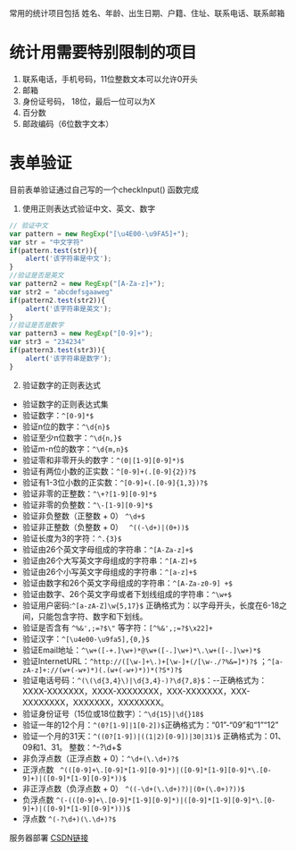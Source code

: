 常用的统计项目包括 姓名、年龄、出生日期、户籍、住址、联系电话、联系邮箱
# 统计用需要特别限制的项目
1. 联系电话，手机号码，11位整数文本可以允许0开头
2. 邮箱
3. 身份证号码， 18位，最后一位可以为X
4. 百分数
5. 邮政编码（6位数字文本）

# 表单验证
目前表单验证通过自己写的一个checkInput() 函数完成
1. 使用正则表达式验证中文、英文、数字
```js
// 验证中文
var pattern = new RegExp("[\u4E00-\u9FA5]+");
var str = "中文字符"
if(pattern.test(str)){
    alert('该字符串是中文');
}
//验证是否是英文
var pattern2 = new RegExp("[A-Za-z]+");
var str2 = "abcdefsgaaweg"
if(pattern2.test(str2)){
    alert('该字符串是英文');
}
//验证是否是数字
var pattern3 = new RegExp("[0-9]+");
var str3 = "234234"
if(pattern3.test(str3)){
    alert('该字符串是数字');
}
```
2. 验证数字的正则表达式

* 验证数字的正则表达式集
* 验证数字：`^[0-9]*$`
* 验证n位的数字：`^\d{n}$`
* 验证至少n位数字：`^\d{n,}$`
* 验证m-n位的数字：`^\d{m,n}$`
* 验证零和非零开头的数字：`^(0|[1-9][0-9]*)$`
* 验证有两位小数的正实数：`^[0-9]+(.[0-9]{2})?$`
* 验证有1-3位小数的正实数：`^[0-9]+(.[0-9]{1,3})?$`
* 验证非零的正整数：`^\+?[1-9][0-9]*$`
* 验证非零的负整数：`^\-[1-9][0-9]*$`
* 验证非负整数（正整数 + 0）  `^\d+$`
* 验证非正整数（负整数 + 0） ` ^((-\d+)|(0+))$`
* 验证长度为3的字符：`^.{3}$`
* 验证由26个英文字母组成的字符串：`^[A-Za-z]+$`
* 验证由26个大写英文字母组成的字符串：`^[A-Z]+$`
* 验证由26个小写英文字母组成的字符串：`^[a-z]+$`
* 验证由数字和26个英文字母组成的字符串：`^[A-Za-z0-9] +$`
* 验证由数字、26个英文字母或者下划线组成的字符串：`^\w+$`
* 验证用户密码:`^[a-zA-Z]\w{5,17}$` 正确格式为：以字母开头，长度在6-18之间，只能包含字符、数字和下划线。
* 验证是否含有 `^%&',;=?$\"` 等字符：`[^%&',;=?$\x22]+`
* 验证汉字：`^[\u4e00-\u9fa5],{0,}$`
* 验证Email地址：`^\w+([-+.]\w+)*@\w+([-.]\w+)*\.\w+([-.]\w+)*$`
* 验证InternetURL：`^http://([\w-]+\.)+[\w-]+(/[\w-./?%&=]*)?$` ；`^[a-zA-z]+://(w+(-w+)*)(.(w+(-w+)*))*(?S*)?$`
* 验证电话号码：`^(\(\d{3,4}\)|\d{3,4}-)?\d{7,8}$`：--正确格式为：XXXX-XXXXXXX，XXXX-XXXXXXXX，XXX-XXXXXXX，XXX-XXXXXXXX，XXXXXXX，XXXXXXXX。
* 验证身份证号（15位或18位数字）：`^\d{15}|\d{}18$`
* 验证一年的12个月：`^(0?[1-9]|1[0-2])$`正确格式为：“01”-“09”和“1”“12”
* 验证一个月的31天：`^((0?[1-9])|((1|2)[0-9])|30|31)$`    正确格式为：01、09和1、31。
整数：^-?\d+$
* 非负浮点数（正浮点数 + 0）：`^\d+(\.\d+)?$`
* 正浮点数  ` ^(([0-9]+\.[0-9]*[1-9][0-9]*)|([0-9]*[1-9][0-9]*\.[0-9]+)|([0-9]*[1-9][0-9]*))$`
* 非正浮点数（负浮点数 + 0） `^((-\d+(\.\d+)?)|(0+(\.0+)?))$`
* 负浮点数  `^(-(([0-9]+\.[0-9]*[1-9][0-9]*)|([0-9]*[1-9][0-9]*\.[0-9]+)|([0-9]*[1-9][0-9]*)))$`
* 浮点数  `^(-?\d+)(\.\d+)?$`

服务器部署
[CSDN链接](https://blog.csdn.net/xiaoxiaoxiao_lu/article/details/75244657)







